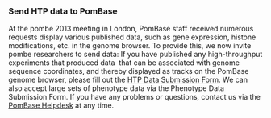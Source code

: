 ### Send HTP data to PomBase

At the pombe 2013 meeting in London, PomBase staff received numerous
requests display various published data, such as gene expression,
histone modifications, etc. in the genome browser. To provide this, we
now invite pombe researchers to send data: If you have published any
high-throughput experiments that produced data  that can be associated
with genome sequence coordinates, and thereby displayed as tracks on the
PomBase genome browser, please fill out the [HTP Data Submission
Form](/submit-data/data-submission-form). We can also accept large sets
of phenotype data via the Phenotype Data Submission Form. If you have
any problems or questions, contact us via the [PomBase
Helpdesk](mailto:helpdesk@pombase.org) at any time.
